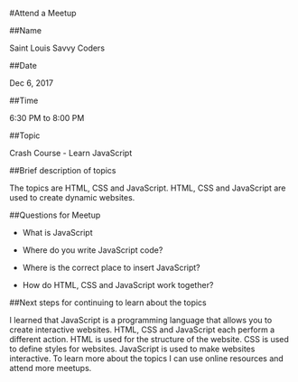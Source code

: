#Attend a Meetup

##Name

Saint Louis Savvy Coders

##Date

Dec 6, 2017

##Time

6:30 PM to 8:00 PM

##Topic

Crash Course - Learn JavaScript

##Brief description of topics

The topics are HTML, CSS and JavaScript. HTML, CSS and JavaScript are used to create dynamic websites.

##Questions for Meetup

* What is JavaScript

* Where do you write JavaScript code?

* Where is the correct place to insert JavaScript?

* How do HTML, CSS and JavaScript work together?

##Next steps for continuing to learn about the topics

I learned that JavaScript is a programming language that allows you to create interactive websites. HTML, 
CSS and JavaScript each perform a different action. HTML is used for the structure of the website. CSS is 
used to define styles for websites. JavaScript is used to make websites interactive. To learn more about 
the topics I can use online resources and attend more meetups.







